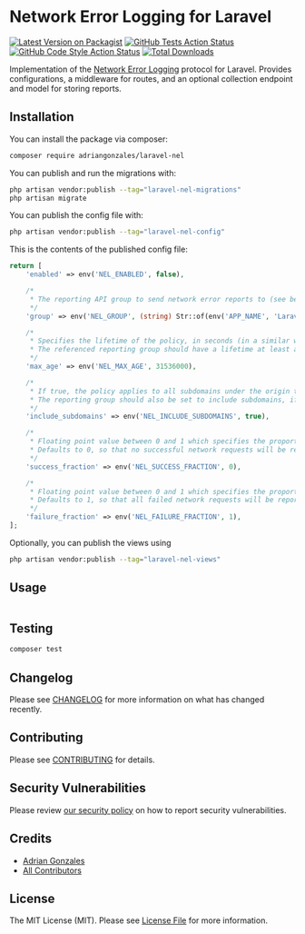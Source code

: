 # Network Error Logging for Laravel

[![Latest Version on Packagist](https://img.shields.io/packagist/v/adriangonzales/laravel-nel.svg?style=flat-square)](https://packagist.org/packages/adriangonzales/laravel-nel)
[![GitHub Tests Action Status](https://img.shields.io/github/workflow/status/adriangonzales/laravel-nel/run-tests?label=tests)](https://github.com/adriangonzales/laravel-nel/actions?query=workflow%3Arun-tests+branch%3Amain)
[![GitHub Code Style Action Status](https://img.shields.io/github/workflow/status/adriangonzales/laravel-nel/Fix%20PHP%20code%20style%20issues?label=code%20style)](https://github.com/adriangonzales/laravel-nel/actions?query=workflow%3A"Fix+PHP+code+style+issues"+branch%3Amain)
[![Total Downloads](https://img.shields.io/packagist/dt/adriangonzales/laravel-nel.svg?style=flat-square)](https://packagist.org/packages/adriangonzales/laravel-nel)

Implementation of the [Network Error Logging](https://developer.mozilla.org/en-US/docs/Web/HTTP/Network_Error_Logging) protocol for Laravel. Provides configurations, a middleware for routes, and an optional collection endpoint and model for storing reports.

## Installation

You can install the package via composer:

```bash
composer require adriangonzales/laravel-nel
```

You can publish and run the migrations with:

```bash
php artisan vendor:publish --tag="laravel-nel-migrations"
php artisan migrate
```

You can publish the config file with:

```bash
php artisan vendor:publish --tag="laravel-nel-config"
```

This is the contents of the published config file:

```php
return [
    'enabled' => env('NEL_ENABLED', false),

    /*
     * The reporting API group to send network error reports to (see below).
     */
    'group' => env('NEL_GROUP', (string) Str::of(env('APP_NAME', 'Laravel'))->kebab()->finish('-nel')),

    /*
     * Specifies the lifetime of the policy, in seconds (in a similar way to e.g. HSTS policies are time-restricted).
     * The referenced reporting group should have a lifetime at least as long as the NEL policy.
     */
    'max_age' => env('NEL_MAX_AGE', 31536000),

    /*
     * If true, the policy applies to all subdomains under the origin that the policy header is set.
     * The reporting group should also be set to include subdomains, if this option is to be enabled.
     */
    'include_subdomains' => env('NEL_INCLUDE_SUBDOMAINS', true),

    /*
     * Floating point value between 0 and 1 which specifies the proportion of successful network requests to report.
     * Defaults to 0, so that no successful network requests will be reported if the key is not present in the JSON payload.
     */
    'success_fraction' => env('NEL_SUCCESS_FRACTION', 0),

    /*
     * Floating point value between 0 and 1 which specifies the proportion of failed network requests to report.
     * Defaults to 1, so that all failed network requests will be reported if the key is not present in the JSON payload.
     */
    'failure_fraction' => env('NEL_FAILURE_FRACTION', 1),
];
```

Optionally, you can publish the views using

```bash
php artisan vendor:publish --tag="laravel-nel-views"
```

## Usage

```php

```

## Testing

```bash
composer test
```

## Changelog

Please see [CHANGELOG](CHANGELOG.md) for more information on what has changed recently.

## Contributing

Please see [CONTRIBUTING](CONTRIBUTING.md) for details.

## Security Vulnerabilities

Please review [our security policy](../../security/policy) on how to report security vulnerabilities.

## Credits

- [Adrian Gonzales](https://github.com/adriangonzales)
- [All Contributors](../../contributors)

## License

The MIT License (MIT). Please see [License File](LICENSE.md) for more information.

